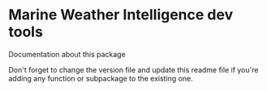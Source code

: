 # Marine Weather Intelligence dev tools

Documentation about this package

Don't forget to change the version file and update this readme file if you're adding any function or subpackage to the existing one. 